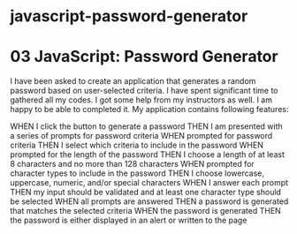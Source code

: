 # javascript-password-generator
# 03 JavaScript: Password Generator

I have been asked to create an application that generates a random password based on user-selected criteria. I have spent significant time to gathered all my codes. I got some help from my instructors as well. I am happy to be able to completed it. My application contains following features:

WHEN I click the button to generate a password
THEN I am presented with a series of prompts for password criteria
WHEN prompted for password criteria
THEN I select which criteria to include in the password
WHEN prompted for the length of the password
THEN I choose a length of at least 8 characters and no more than 128 characters
WHEN prompted for character types to include in the password
THEN I choose lowercase, uppercase, numeric, and/or special characters
WHEN I answer each prompt
THEN my input should be validated and at least one character type should be selected
WHEN all prompts are answered
THEN a password is generated that matches the selected criteria
WHEN the password is generated
THEN the password is either displayed in an alert or written to the page